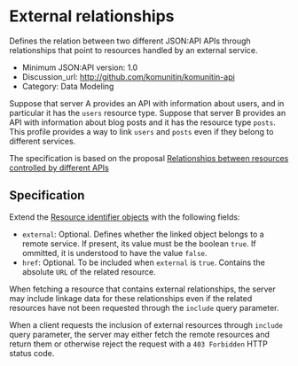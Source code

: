 # External relationships
Defines the relation between two different JSON:API APIs through relationships that point to resources handled by an external service.

- Minimum JSON:API version: 1.0
- Discussion_url: http://github.com/komunitin/komunitin-api
- Category: Data Modeling

Suppose that server A provides an API with information about users, and in particular it has the `users` resource type. Suppose that server B provides an API with information about blog posts and it has the resource type `posts`. This profile provides a way to link `users` and `posts` even if they belong to different services.

The specification is based on the proposal [Relationships between resources controlled by different APIs](https://github.com/json-api/json-api/issues/675)

## Specification

Extend the [Resource identifier objects](https://jsonapi.org/format/#document-resource-object-links) with the following fields:
 - `external`: Optional. Defines whether the linked object belongs to a remote service. If present, its value must be the boolean `true`. If ommitted, it is understood to have the value `false`.
 - `href`: Optional. To be included when `external` is `true`. Contains the absolute `URL` of the related resource.

When fetching a resource that contains external relationships, the server may include linkage data for these relationships even if the related resources have not been requested through the `include` query parameter.

When a client requests the inclusion of external resources through `include` query parameter, the server may either fetch the remote resources and return them or otherwise reject the request with a `403 Forbidden` HTTP status code.